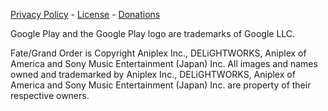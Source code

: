 [Privacy Policy](Privacy-Policy) - [License](https://github.com/MathewSachin/Fate-Grand-Automata/blob/master/LICENSE) - [Donations](Donations)

Google Play and the Google Play logo are trademarks of Google LLC.

Fate/Grand Order is Copyright Aniplex Inc., DELiGHTWORKS, Aniplex of America and Sony Music Entertainment (Japan) Inc. All images and names owned and trademarked by Aniplex Inc., DELiGHTWORKS, Aniplex of America and Sony Music Entertainment (Japan) Inc. are property of their respective owners.